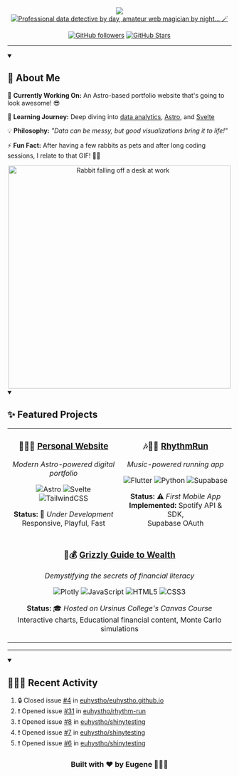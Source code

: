 <div align="center">
  <img src="https://capsule-render.vercel.app/api?type=speech&height=300&color=gradient&customColorList=3,13,17,19,22,26&text=Hi%20👋🏻&section=header&reversal=true&textBg=false&fontColor=ffffff&fontSize=80&animation=scaleIn&desc=I%27m%20Eugene!&descAlignY=65&fontAlignY=40&descSize=40" />
</div>

<div align="center">
  <a href="https://git.io/typing-svg"><img src="https://readme-typing-svg.demolab.com?font=Avenir&weight=600&size=40&duration=3000&color=777777&center=true&vCenter=true&multiline=true&repeat=false&width=750&height=130&lines=Data+nerd+by+day%2C;amateur+web+magician+by+night...+%F0%9F%AA%84" alt="Professional data detective by day, amateur web magician by night... 🪄" /></a>
</div>

<div align="center">
  
[![GitHub followers](https://img.shields.io/github/followers/euhystho?style=for-the-badge&color=f8f8f2&labelColor=4c2719&logo=github)](https://github.com/euhystho)
[![GitHub Stars](https://img.shields.io/github/stars/euhystho?style=for-the-badge&color=f8f8f2&labelColor=FFC71F&logo=star)](https://github.com/euhystho)

</div>

---

<details open>
<summary>
  
  ## 💫 About Me
  
</summary>



<div align="center">
<div align="left">
  
🔭 <strong>Currently Working On:</strong> An Astro-based portfolio website that's going to look awesome! 😎  <br/>

  
🌱 <strong>Learning Journey:</strong> Deep diving into <a href="https://www.datacamp.com">data analytics</a>, <a href="https://astro.build">Astro</a>, and <a href="https://svelte.dev">Svelte</a><br/>


💡 <strong>Philosophy:</strong> <em>"Data can be messy, but good visualizations bring it to life!"</em><br/>


⚡ <strong>Fun Fact:</strong> After having a few rabbits as pets and after long coding sessions, I relate to that GIF! 🐰😴

  
</div>
    <img style="width: 500px" src="https://media1.giphy.com/media/v1.Y2lkPTc5MGI3NjExMTNuZ2JqbDlycDBlMWExdTduNW5oajhvOGdwYXlodzZxdXFzbm93ZiZlcD12MV9pbnRlcm5hbF9naWZfYnlfaWQmY3Q9Zw/NKeVGRQ8Uj7Da/giphy.gif" alt="Rabbit falling off a desk at work"/>
</div>

</details>

<details open>

<summary>

## ✨ Featured Projects

</summary>
<div align="center">

<table width="100%">
<tr>
<td width="50%" align="center">

### 👨🏻‍💻 [Personal Website](https://github.com/euhystho/euhystho.github.io)

_Modern Astro-powered digital portfolio_

![Astro](https://img.shields.io/badge/astro-%232C2052.svg?style=for-the-badge&logo=astro&logoColor=white)
![Svelte](https://img.shields.io/badge/svelte-%23f1413d.svg?style=for-the-badge&logo=svelte&logoColor=white)
![TailwindCSS](https://img.shields.io/badge/tailwindcss-%2338B2AC.svg?style=for-the-badge&logo=tailwind-css&logoColor=white)

**Status:** 🚧 _Under Development_  
Responsive, Playful, Fast

</td>
<td width="50%" align="center">

### 🎶🏃‍♂️ [RhythmRun](https://github.com/euhystho/rhythm-run)

_Music-powered running app_

![Flutter](https://img.shields.io/badge/Flutter-%2302569B.svg?style=for-the-badge&logo=Flutter&logoColor=white)
![Python](https://img.shields.io/badge/python-3670A0?style=for-the-badge&logo=python&logoColor=ffdd54)
![Supabase](https://img.shields.io/badge/Supabase-3ECF8E?style=for-the-badge&logo=supabase&logoColor=white)

**Status:** ⚠️ _First Mobile App_ <br>
**Implemented:** Spotify API & SDK, <br> Supabase OAuth

</td>
</tr>
<tr>
<td colspan="2" align="center">

### 🐻💰 [Grizzly Guide to Wealth](https://github.com/euhystho/finlit_ggtw)

_Demystifying the secrets of financial literacy_

![Plotly](https://img.shields.io/badge/Plotly-%233F4F75.svg?style=for-the-badge&logo=plotly&logoColor=white)
![JavaScript](https://img.shields.io/badge/javascript-%23323330.svg?style=for-the-badge&logo=javascript&logoColor=%23F7DF1E)
![HTML5](https://img.shields.io/badge/html5-%23E34F26.svg?style=for-the-badge&logo=html5&logoColor=white)
![CSS3](https://img.shields.io/badge/css3-%231572B6.svg?style=for-the-badge&logo=css3&logoColor=white)

**Status:** 🎓 _Hosted on Ursinus College's Canvas Course_  
Interactive charts, Educational financial content, Monte Carlo simulations

</td>
</tr>
</table>

</div>
</details>

---

<details open>
<summary>

## 👨🏻‍💻 Recent Activity

</summary>

<!--START_SECTION:activity-->
1. 🔒 Closed issue [#4](https://github.com/euhystho/euhystho.github.io/issues/4) in [euhystho/euhystho.github.io](https://github.com/euhystho/euhystho.github.io)
2. ❗ Opened issue [#31](https://github.com/euhystho/rhythm-run/issues/31) in [euhystho/rhythm-run](https://github.com/euhystho/rhythm-run)
3. ❗ Opened issue [#8](https://github.com/euhystho/shinytesting/issues/8) in [euhystho/shinytesting](https://github.com/euhystho/shinytesting)
4. ❗ Opened issue [#7](https://github.com/euhystho/shinytesting/issues/7) in [euhystho/shinytesting](https://github.com/euhystho/shinytesting)
5. ❗ Opened issue [#6](https://github.com/euhystho/shinytesting/issues/6) in [euhystho/shinytesting](https://github.com/euhystho/shinytesting)
<!--END_SECTION:activity-->

</details>

<div align="center">
  
 ### Built with ❤️ by Eugene 👨🏻‍💻
  
</div>

